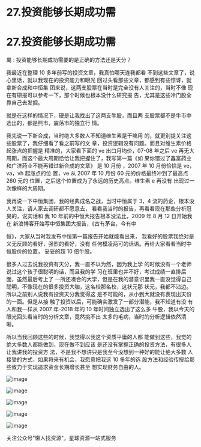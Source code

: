 # 27.投资能够长期成功需

# 27.投资能够长期成功需

禺 : 投资能够长期成功需要的是正确的方法还是天分？

我最近在整理 10 多年前写的投资文章，我真怕哪天连我都看 不到这些文章了，说心里话，就以我现在的投资能力和眼光 回过头看那些文章，都感到有些惊讶，就拿新合成和中恒集 团来说，这两支股票在当时是完全没有人关注的，当时不像 现在有研报可以参考一下，那个时候也根本没什么研究报 告，尤其是这些冷门股全靠自己去发掘。

就是在这样的情况下，硬是让我找出了这两支牛股，而且两 支股票都不是牛市中选出的，都是熊市，震荡市的独立行 情。

我先说一下新合成，当时绝大多数人不知道维生素是干嘛用 的，就更别提关注这些股票了，我仔细看了看之前写的文 章，投资逻辑没有问题。而且对维生素价格起涨点的把握是 精准的，大家看下面的 ve 出口月均价，07-08 年之后 ve 再无大 周期，而这个最大周期恰恰让我把握住了，我写第一篇《如 果你错过了鑫富药业和广济药业不能再错过新合成的文章》 是 10 月份 ，2007 年 10 月份恰恰是 ve，va，vh 起涨点的位 置，ve 从 2007 年 10 月份 60 元的价格最终冲到了最高点 260 元的 位置，之后这个位置成为了永远的历史高点。维生素 e 再没有 出现过一次像样的大周期。

我再说一下中恒集团，我的经典成名之战，当时中恒属于 3，4 流的药企，根本没人关注，请人家去调研都不愿意去， 看看我当时的报告，再看看现在那些分析冠昊的，说实话和 我 10 年前的中恒大报告根本没法比，2009 年 8 月 12 日开始我在 新浪博客开始写中恒集团大报告，《古有茅台，今有中

恒》，大家从当时我发布中恒第一篇报告开始就能看出来， 我看好的股票我绝对是义无反顾的看好，强烈的看好，没有 任何模凌两可的话语。再给大家看看当时中恒股价的位置， 妥妥的超 10 倍牛股。

很多人过去说我投资有天分，我一直不以为然，因为我上学 的时候没有一个老师说过这个孩子很聪明的话，而且我的学 习在班里也并不好，考试成绩一直排后面，虽然最后考上了 一所还凑合的大学，但是在我的潜意识里我一直没觉得自己 聪明，不像现在的很多投资大咖，这名校那名校，这状元那 状元，我都不沾边。所以之前别人说我有投资天分我觉得这 是不可能的，从小到大就没有表现出天份的一面。但是从接 触了投资以后，可能确实激发了一部分潜能，我不知道有没 有人和我一样从 2007 年-2018 年的 10 年时间独立选出了这么多 牛股，我以今天的眼光回头看当时的分析文章，竟然挑不出 太多的毛病，当时的分析逻辑依然清晰。

所以当我回顾这些的时候，我觉得以我这个资质平庸的人都 能做到这些，我觉的绝大多数人都能做到，现在做不到应该 是还没有掌握正确的投资方法，有很多人让我讲我的投资方 法，不是我不想讲只是我至今没想到一种好的能让绝大多数 人接受的方式，如果将来有机会，我愿意把我这 10 多年的选 股方法和经验传授给那些致力于实现追求资金长期增长甚至 想实现财务自由的人。

![image](img/Image_027.png)

![image](img/Image_028.png)

![image](img/Image_029.png)

![image](img/Image_030.png)

![image](img/Image_031.png)

关注公众号"懒人找资源"，星球资源一站式服务